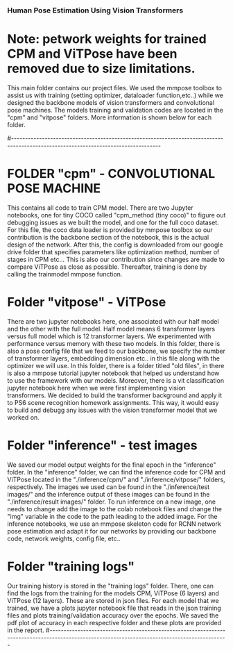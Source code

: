 ### Human Pose Estimation Using Vision Transformers

# Note: petwork weights for trained CPM and ViTPose have been removed due to size limitations.

This main folder contains our project files. We used the mmpose toolbox to assist us with training (setting optimizer, dataloader function,etc..) while we designed the backbone models of vision transformers and convolutional pose machines. The models training and validation codes are located in the "cpm" and "vitpose" folders. More information is shown below for each folder.

#-----------------------------------------------------------------------------------------------------------------------------------

# FOLDER "cpm" - CONVOLUTIONAL POSE MACHINE
This contains all code to train CPM model. There are two Jupyter notebooks, one for tiny COCO called "cpm_method (tiny coco)" to figure out debugging issues as we built the model, and one for the full coco dataset. For this file, the coco data loader is provided by mmpose toolbox so our contribution is the backbone section of the notebook, this is the actual design of the network. After this, the config is downloaded from our google drive folder that specifies parameters like optimization method, number of stages in CPM etc... This is also our contribution since changes are made to compare ViTPose as close as possible. Thereafter, training is done by calling the trainmodel mmpose function.

# Folder "vitpose" - ViTPose
There are two jupyter notebooks here, one associated with our half model and the other with the full model. Half model means 6 transformer layers versus full model which is 12 transformer layers. We experimented with performance versus memory with these two models. In this folder, there is also a pose config file that we feed to our backbone, we specify the number of transformer layers, embedding dimension etc.. in this file along with the optimizer we will use. In this folder, there is a folder titled "old files", in there is also a mmpose tutorial jupyter notebook that helped us understand how to use the framework with our models. Moreover, there is a vit classification jupyter notebook here when we were first implementing vision transformers. We decided to build the transformer background and apply it to PS6 scene recognition homework assignments. This way, it would easy to build and debugg any issues with the vision transformer model that we worked on. 

# Folder "inference" - test images
We saved our model output weights for the final epoch in the "inference" folder. In the "inference" folder, we can find the inference code for CPM and ViTPose located in the "./inference/cpm/" and "./inference/vitpose/" folders, respectively. The images we used can be found in the  "./inference/test images/" and the inference output of these images can be found in the "./inference/result images/" folder. To run inference on a new image, one needs to change add the image to the colab notebook files and change the "img" variable in the code to the path leading to the added image. For the inference notebooks, we use an mmpose skeleton code for RCNN network pose estimation and adapt it for our networks by providing our backbone code, network weights, config file, etc.. 

# Folder "training logs"
Our training history is stored in the "training logs" folder. There, one can find the logs from the training for the models CPM, ViTPose (6 layers) and ViTPose (12 layers). These are stored in json files. For each model that we trained, we have a plots jupyter notebook file that reads in the json training files and plots training/validation accuracy over the epochs. We saved the pdf plot of accuracy in each respective folder and these plots are provided in the report.
#----------------------------------------------------------------------------------------------------------------------------------------------
